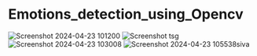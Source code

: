 # Emotions_detection_using_Opencv

![Screenshot 2024-04-23 101200](https://github.com/TSG25/Emotions_detection_using_Opencv_CNN/assets/143053924/74851789-2e9b-4fb4-91ec-2d323b4a4b1e)
![Screenshot tsg](https://github.com/TSG25/Emotions_detection_using_Opencv_CNN/assets/143053924/d1c5dbe3-a5c2-48d5-af7f-8cb9bb746121)
![Screenshot 2024-04-23 103008](https://github.com/TSG25/Emotions_detection_using_Opencv_CNN/assets/143053924/f7a60006-c9b4-4bbf-be7c-4162d3f82b75)
![Screenshot 2024-04-23 105538siva](https://github.com/TSG25/Emotions_detection_using_Opencv_CNN/assets/143053924/33dc18d2-6438-48eb-aef7-675916102d05)
